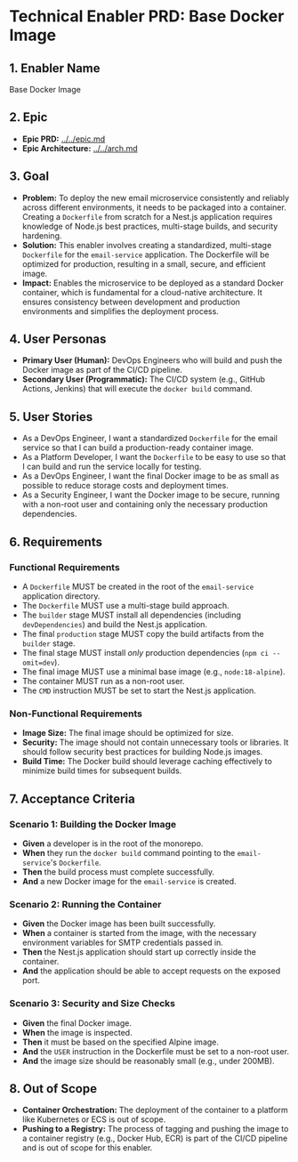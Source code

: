 # Technical Enabler PRD: Base Docker Image

## 1. Enabler Name

Base Docker Image

## 2. Epic

- **Epic PRD:** [../../epic.md](./../epic.md)
- **Epic Architecture:** [../../arch.md](./../arch.md)

## 3. Goal

- **Problem:** To deploy the new email microservice consistently and reliably across different environments, it needs to be packaged into a container. Creating a `Dockerfile` from scratch for a Nest.js application requires knowledge of Node.js best practices, multi-stage builds, and security hardening.
- **Solution:** This enabler involves creating a standardized, multi-stage `Dockerfile` for the `email-service` application. The Dockerfile will be optimized for production, resulting in a small, secure, and efficient image.
- **Impact:** Enables the microservice to be deployed as a standard Docker container, which is fundamental for a cloud-native architecture. It ensures consistency between development and production environments and simplifies the deployment process.

## 4. User Personas

- **Primary User (Human):** DevOps Engineers who will build and push the Docker image as part of the CI/CD pipeline.
- **Secondary User (Programmatic):** The CI/CD system (e.g., GitHub Actions, Jenkins) that will execute the `docker build` command.

## 5. User Stories

- As a DevOps Engineer, I want a standardized `Dockerfile` for the email service so that I can build a production-ready container image.
- As a Platform Developer, I want the `Dockerfile` to be easy to use so that I can build and run the service locally for testing.
- As a DevOps Engineer, I want the final Docker image to be as small as possible to reduce storage costs and deployment times.
- As a Security Engineer, I want the Docker image to be secure, running with a non-root user and containing only the necessary production dependencies.

## 6. Requirements

### Functional Requirements

- A `Dockerfile` MUST be created in the root of the `email-service` application directory.
- The `Dockerfile` MUST use a multi-stage build approach.
- The `builder` stage MUST install all dependencies (including `devDependencies`) and build the Nest.js application.
- The final `production` stage MUST copy the build artifacts from the `builder` stage.
- The final stage MUST install *only* production dependencies (`npm ci --omit=dev`).
- The final image MUST use a minimal base image (e.g., `node:18-alpine`).
- The container MUST run as a non-root user.
- The `CMD` instruction MUST be set to start the Nest.js application.

### Non-Functional Requirements

- **Image Size:** The final image should be optimized for size.
- **Security:** The image should not contain unnecessary tools or libraries. It should follow security best practices for building Node.js images.
- **Build Time:** The Docker build should leverage caching effectively to minimize build times for subsequent builds.

## 7. Acceptance Criteria

### Scenario 1: Building the Docker Image

- **Given** a developer is in the root of the monorepo.
- **When** they run the `docker build` command pointing to the `email-service`'s `Dockerfile`.
- **Then** the build process must complete successfully.
- **And** a new Docker image for the `email-service` is created.

### Scenario 2: Running the Container

- **Given** the Docker image has been built successfully.
- **When** a container is started from the image, with the necessary environment variables for SMTP credentials passed in.
- **Then** the Nest.js application should start up correctly inside the container.
- **And** the application should be able to accept requests on the exposed port.

### Scenario 3: Security and Size Checks

- **Given** the final Docker image.
- **When** the image is inspected.
- **Then** it must be based on the specified Alpine image.
- **And** the `USER` instruction in the Dockerfile must be set to a non-root user.
- **And** the image size should be reasonably small (e.g., under 200MB).

## 8. Out of Scope

- **Container Orchestration:** The deployment of the container to a platform like Kubernetes or ECS is out of scope.
- **Pushing to a Registry:** The process of tagging and pushing the image to a container registry (e.g., Docker Hub, ECR) is part of the CI/CD pipeline and is out of scope for this enabler.
